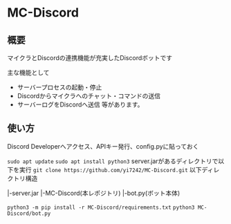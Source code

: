 # MC-Discord
## 概要
マイクラとDiscordの連携機能が充実したDiscordボットです

主な機能として
- サーバープロセスの起動・停止
- Discordからマイクラへのチャット・コマンドの送信
- サーバーログをDiscordへ送信
等があります。

## 使い方
Discord Developerへアクセス、APIキー発行、config.pyに貼っておく

`sudo apt update`
`sudo apt install python3`
server.jarがあるディレクトリで以下を実行
`git clone https://github.com/yi7242/MC-Discord.git`
以下ディレクトリ構造

|-server.jar
|-MC-Discord(本レポジトリ)
 |-bot.py(ボット本体)

`python3 -m pip install -r MC-Discord/requirements.txt`
`python3 MC-Discord/bot.py`
